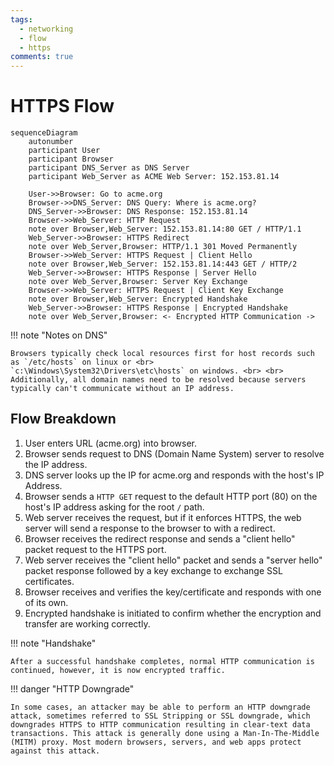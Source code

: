 ```yaml
---
tags:
  - networking
  - flow
  - https
comments: true
---
```


# HTTPS Flow

``` mermaid
sequenceDiagram
	autonumber
	participant User
	participant Browser
	participant DNS_Server as DNS Server
	participant Web_Server as ACME Web Server: 152.153.81.14

	User->>Browser: Go to acme.org
	Browser->>DNS_Server: DNS Query: Where is acme.org?
	DNS_Server->>Browser: DNS Response: 152.153.81.14
	Browser->>Web_Server: HTTP Request
	note over Browser,Web_Server: 152.153.81.14:80 GET / HTTP/1.1
	Web_Server->>Browser: HTTPS Redirect
	note over Web_Server,Browser: HTTP/1.1 301 Moved Permanently
	Browser->>Web_Server: HTTPS Request | Client Hello
	note over Browser,Web_Server: 152.153.81.14:443 GET / HTTP/2
	Web_Server->>Browser: HTTPS Response | Server Hello
	note over Web_Server,Browser: Server Key Exchange
	Browser->>Web_Server: HTTPS Request | Client Key Exchange
	note over Browser,Web_Server: Encrypted Handshake
	Web_Server->>Browser: HTTPS Response | Encrypted Handshake
	note over Web_Server,Browser: <- Encrypted HTTP Communication ->
```
!!! note "Notes on DNS"

	Browsers typically check local resources first for host records such as `/etc/hosts` on linux or <br> `c:\Windows\System32\Drivers\etc\hosts` on windows. <br> <br> Additionally, all domain names need to be resolved because servers typically can't communicate without an IP address. 

## Flow Breakdown

1. User enters URL (acme.org) into browser.
2. Browser sends request to DNS (Domain Name System) server to resolve the IP address. 
3. DNS server looks up the IP for acme.org and responds with the host's IP Address. 
4. Browser sends a `HTTP GET` request to the default HTTP port (80) on the host's IP address asking for the root `/` path. 
5. Web server receives the request, but if it enforces HTTPS, the web server will send a response to the browser to with a redirect. 
6. Browser receives the redirect response and sends a "client hello" packet request to the HTTPS port.  
7. Web server receives the "client hello" packet and sends a "server hello" packet response followed by a key exchange to exchange SSL certificates. 
8. Browser receives and verifies the key/certificate and responds with one of its own. 
9. Encrypted handshake is initiated to confirm whether the encryption and transfer are working correctly. 

!!! note "Handshake"
	
	After a successful handshake completes, normal HTTP communication is continued, however, it is now encrypted traffic. 

!!! danger "HTTP Downgrade"

	In some cases, an attacker may be able to perform an HTTP downgrade attack, sometimes referred to SSL Stripping or SSL downgrade, which downgrades HTTPS to HTTP communication resulting in clear-text data transactions. This attack is generally done using a Man-In-The-Middle (MITM) proxy. Most modern browsers, servers, and web apps protect against this attack. 

